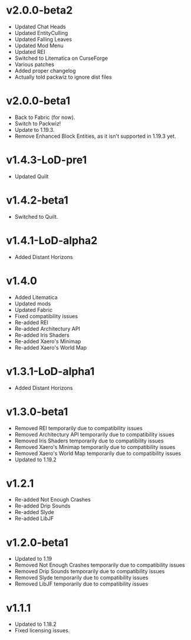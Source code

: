 # v2.0.0-beta2

- Updated Chat Heads
- Updated EntityCulling
- Updated Falling Leaves
- Updated Mod Menu
- Updated REI
- Switched to Litematica on CurseForge
- Various patches
- Added proper changelog
- Actually told packwiz to ignore dist files

# v2.0.0-beta1

- Back to Fabric (for now).
- Switch to Packwiz!
- Update to 1.19.3.
- Remove Enhanced Block Entities, as it isn't supported in 1.19.3 yet.

# v1.4.3-LoD-pre1

- Updated Quilt

# v1.4.2-beta1

- Switched to Quilt.

# v1.4.1-LoD-alpha2

- Added Distant Horizons

# v1.4.0

- Added Litematica
- Updated mods
- Updated Fabric
- Fixed compatibility issues
- Re-added REI
- Re-added Architectury API
- Re-added Iris Shaders
- Re-added Xaero's Minimap
- Re-added Xaero's World Map

# v1.3.1-LoD-alpha1

- Added Distant Horizons

# v1.3.0-beta1

- Removed REI temporarily due to compatibility issues
- Removed Architectury API temporarily due to compatibility issues
- Removed Iris Shaders temporarily due to compatibility issues
- Removed Xaero's Minimap temporarily due to compatibility issues
- Removed Xaero's World Map temporarily due to compatibility issues
- Updated to 1.19.2

# v1.2.1

- Re-added Not Enough Crashes
- Re-added Drip Sounds
- Re-added Slyde
- Re-added LibJF

# v1.2.0-beta1

- Updated to 1.19
- Removed Not Enough Crashes temporarily due to compatibility issues
- Removed Drip Sounds temporarily due to compatibility issues
- Removed Slyde temporarily due to compatibility issues
- Removed LibJF temporarily due to compatibility issues

# v1.1.1

- Updated to 1.18.2
- Fixed licensing issues.
